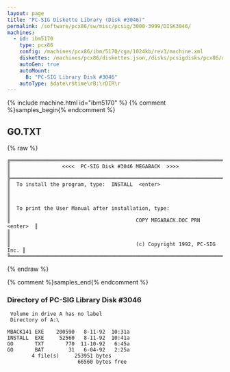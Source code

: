 ```yaml
---
layout: page
title: "PC-SIG Diskette Library (Disk #3046)"
permalink: /software/pcx86/sw/misc/pcsig/3000-3999/DISK3046/
machines:
  - id: ibm5170
    type: pcx86
    config: /machines/pcx86/ibm/5170/cga/1024kb/rev3/machine.xml
    diskettes: /machines/pcx86/diskettes.json,/disks/pcsigdisks/pcx86/diskettes.json
    autoGen: true
    autoMount:
      B: "PC-SIG Library Disk #3046"
    autoType: $date\r$time\rB:\rDIR\r
---
```


{% include machine.html id="ibm5170" %}
{% comment %}samples_begin{% endcomment %}

## GO.TXT

{% raw %}
```
╔═════════════════════════════════════════════════════════════════════════╗
║                 <<<<  PC-SIG Disk #3046 MEGABACK  >>>>                  ║
╠═════════════════════════════════════════════════════════════════════════╣
║  To install the program, type:  INSTALL  <enter>                        ║
║                                                                         ║
║  To print the User Manual after installation, type:                     ║
║                                         COPY MEGABACK.DOC PRN  <enter>  ║
║                                                                         ║
║                                         (c) Copyright 1992, PC-SIG Inc. ║
╚═════════════════════════════════════════════════════════════════════════╝
```
{% endraw %}

{% comment %}samples_end{% endcomment %}

### Directory of PC-SIG Library Disk #3046

     Volume in drive A has no label
     Directory of A:\

    MBACK141 EXE    200590   8-11-92  10:31a
    INSTALL  EXE     52560   8-11-92  10:41a
    GO       TXT       770  11-10-92   6:45a
    GO       BAT        31   6-04-92   2:25a
            4 file(s)     253951 bytes
                           66560 bytes free
